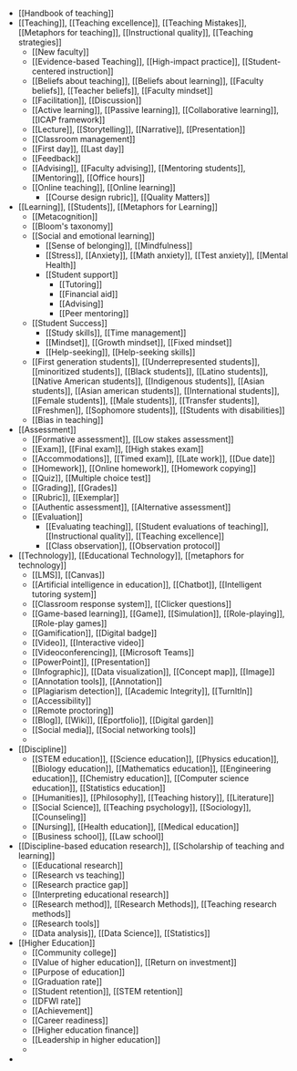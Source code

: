- [[Handbook of teaching]]
- [[Teaching]], [[Teaching excellence]], [[Teaching Mistakes]], [[Metaphors for teaching]], [[Instructional quality]], [[Teaching strategies]]
	- [[New faculty]]
	- [[Evidence-based Teaching]], [[High-impact practice]], [[Student-centered instruction]]
	- [[Beliefs about teaching]], [[Beliefs about learning]], [[Faculty beliefs]], [[Teacher beliefs]], [[Faculty mindset]]
	- [[Facilitation]], [[Discussion]]
	- [[Active learning]], [[Passive learning]], [[Collaborative learning]], [[ICAP framework]]
	- [[Lecture]], [[Storytelling]], [[Narrative]], [[Presentation]]
	- [[Classroom management]]
	- [[First day]], [[Last day]]
	- [[Feedback]]
	- [[Advising]], [[Faculty advising]], [[Mentoring students]], [[Mentoring]], [[Office hours]]
	- [[Online teaching]], [[Online learning]]
		- [[Course design rubric]], [[Quality Matters]]
- [[Learning]], [[Students]], [[Metaphors for Learning]]
	- [[Metacognition]]
	- [[Bloom's taxonomy]]
	- [[Social and emotional learning]]
		- [[Sense of belonging]], [[Mindfulness]]
		- [[Stress]], [[Anxiety]], [[Math anxiety]], [[Test anxiety]], [[Mental Health]]
		- [[Student support]]
			- [[Tutoring]]
			- [[Financial aid]]
			- [[Advising]]
			- [[Peer mentoring]]
	- [[Student Success]]
		- [[Study skills]], [[Time management]]
		- [[Mindset]], [[Growth mindset]], [[Fixed mindset]]
		- [[Help-seeking]], [[Help-seeking skills]]
	- [[First generation students]], [[Underrepresented students]], [[minoritized students]], [[Black students]], [[Latino students]], [[Native American students]], [[Indigenous students]], [[Asian students]], [[Asian american students]], [[International students]], [[Female students]], [[Male students]], [[Transfer students]], [[Freshmen]], [[Sophomore students]], [[Students with disabilities]]
	- [[Bias in teaching]]
- [[Assessment]]
	- [[Formative assessment]], [[Low stakes assessment]]
	- [[Exam]], [[Final exam]], [[High stakes exam]]
	- [[Accommodations]], [[Timed exam]], [[Late work]], [[Due date]]
	- [[Homework]], [[Online homework]], [[Homework copying]]
	- [[Quiz]], [[Multiple choice test]]
	- [[Grading]], [[Grades]]
	- [[Rubric]], [[Exemplar]]
	- [[Authentic assessment]], [[Alternative assessment]]
	- [[Evaluation]]
		- [[Evaluating teaching]], [[Student evaluations of teaching]], [[Instructional quality]], [[Teaching excellence]]
		- [[Class observation]], [[Observation protocol]]
- [[Technology]], [[Educational Technology]], [[metaphors for technology]]
	- [[LMS]], [[Canvas]]
	- [[Artificial intelligence in education]], [[Chatbot]], [[Intelligent tutoring system]]
	- [[Classroom response system]], [[Clicker questions]]
	- [[Game-based learning]], [[Game]], [[Simulation]], [[Role-playing]], [[Role-play games]]
	- [[Gamification]], [[Digital badge]]
	- [[Video]], [[Interactive video]]
	- [[Videoconferencing]], [[Microsoft Teams]]
	- [[PowerPoint]], [[Presentation]]
	- [[Infographic]], [[Data visualization]], [[Concept map]], [[Image]]
	- [[Annotation tools]], [[Annotation]]
	- [[Plagiarism detection]], [[Academic Integrity]], [[TurnItIn]]
	- [[Accessibility]]
	- [[Remote proctoring]]
	- [[Blog]], [[Wiki]], [[Eportfolio]], [[Digital garden]]
	- [[Social media]], [[Social networking tools]]
	-
- [[Discipline]]
	- [[STEM education]], [[Science education]], [[Physics education]], [[Biology education]], [[Mathematics education]], [[Engineering education]], [[Chemistry education]], [[Computer science education]], [[Statistics education]]
	- [[Humanities]], [[Philosophy]], [[Teaching history]], [[Literature]]
	- [[Social Science]], [[Teaching psychology]], [[Sociology]], [[Counseling]]
	- [[Nursing]], [[Health education]], [[Medical education]]
	- [[Business school]], [[Law school]]
- [[Discipline-based education research]], [[Scholarship of teaching and learning]]
	- [[Educational research]]
	- [[Research vs teaching]]
	- [[Research practice gap]]
	- [[Interpreting educational research]]
	- [[Research method]], [[Research Methods]], [[Teaching research methods]]
	- [[Research tools]]
	- [[Data analysis]], [[Data Science]], [[Statistics]]
- [[Higher Education]]
	- [[Community college]]
	- [[Value of higher education]], [[Return on investment]]
	- [[Purpose of education]]
	- [[Graduation rate]]
	- [[Student retention]], [[STEM retention]]
	- [[DFWI rate]]
	- [[Achievement]]
	- [[Career readiness]]
	- [[Higher education finance]]
	- [[Leadership in higher education]]
	-
-